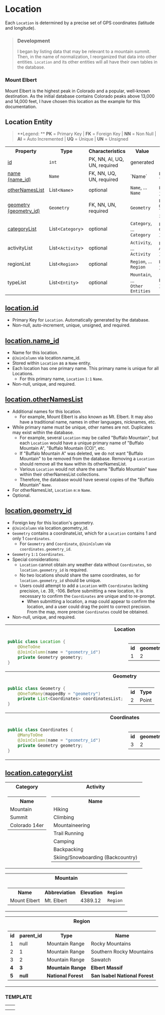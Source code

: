 # Location

Each `Location` is determined by a precise set of GPS coordinates (latitude and longitude).

> ### Development
> I began by listing data that may be relevant to a mountain summit.  Then, in the name of normalization, I reorganized that data into other entities.  `Location` and its other entities will all have their own tables in the database.

### Mount Elbert

Mount Elbert is the highest peak in Colorado and a popular, well-known destination.  As the initial database contains Colorado peaks above 13,000 and 14,000 feet, I have chosen this location as the example for this documentation.

## Location Entity

> **Legend:
> ** **PK** = Primary Key | **FK** = Foreign Key | **NN** = Non Null | **AI** = Auto Incremented | **UQ** = Unique | **UN** = Unsigned

<table>
    <tr>
        <th>Property</th>
        <th>Type</th>
        <th>Characteristics</th>
        <th>Value</th>
        <th>Mapping</th>
    </tr>
    <tr>
        <td><a href="#locationid-">id</a></td>
        <td><code>int</code></td>
        <td>PK, NN, AI, UQ, UN, required</td>
        <td>generated</td>
        <td></td>
    </tr>
    <tr>
        <td><a href="#locationname-">name<br>(name_id)</a></td>
        <td><code>Name</code></td>
        <td>FK, NN, UQ, UN, required</td>
        <td>`Name`</td>
        <td>
            <code>Location</code>
            <code>1:1</code>
            <code>Name</code>
            <br>
            <code>location.name_id</code>
            <code>int</code>
        </td>
    </tr>
    <tr>
        <td><a href="#locationlocationnames-">otherNamesList</a></td>
        <td>List<<code>Name</code>></td>
        <td>optional</td>
        <td>
            <code>Name</code>, ...
            <br>
            <code>Name</code>
        </td>
        <td>
            <code>Location></code>
            <code>m:m></code>
            <code>Name></code>
            <br>
            <code>join table</code>
        </td>
    </tr>
    <tr>
        <td><a href="#locationgeometry_id-">geometry<br>(geometry_id)</a></td>
        <td><code>Geometry</code></td>
        <td>FK, NN, UN, required</td>
        <td><code>Geometry</code></td>
        <td>
            <code>Location</code>
            <code>m:1</code>
            <code>Geometry</code>
            <br>
            <code>location.geometry_id</code>
            <code>int</code>
        </td>
    </tr>
    <tr>
        <td><a href="#locationcategorylist-">categoryList</a></td>
        <td>List<<code>Category</code>></td>
        <td>optional</td>
        <td>
            <code>Category</code>, ...
            <br>
            <code>Category</code>
        </td>
        <td>
            <code>Location</code>
            <code>m:m</code>
            <code>Category</code>
            <br>
            <code>join table</code>
        </td>
    </tr>
    <tr>
        <td>activityList</td>
        <td>List<<code>Activity</code>></td>
        <td>optional</td>
        <td>
            <code>Activity</code>, ...
            <br>
            <code>Activity</code>
        </td>
        <td>
            <code>Location</code>
            <code>m:m</code>
            <code>Activity</code>
            <br>
            <code>join table</code>
        </td>
    </tr>
    <tr>
        <td>regionList</td>
        <td>List<<code>Region</code>></td>
        <td>optional</td>
        <td>
            <code>Region</code>, ...
            <br>
            <code>Region</code>
        </td>
        <td>
            <code>Location</code>
            <code>m:m</code>
            <code>Region</code>
            <br>
            <code>join table</code>
        </td>
    </tr>
    <tr>
        <td>typeList</td>
        <td>List<<code>Entity</code>></td>
        <td>optional</td>
        <td>
            <code>Mountain</code>, ...
            <br>
            <code>Other Entities</code>
        </td>
        <td>
            <code>Location</code>
            <code>m:m</code>
            <code>Others</code>
            <br>
            <code>join table</code>
        </td>
    </tr>
</table>

## <a href="#location-entity">location.id</a>
- Primary Key for `Location`. Automatically generated by the database.  
- Non-null, auto-increment, unique, unsigned, and required.

## <a href="#location-entity">location.name_id</a>
- Name for this location.
- `@JoinColumn` via location.name_id.
- Stored within `Location` as a `Name` entity.
- Each location has one primary name.  This primary name is unique for all Locations.
    - For this primary name, `Location` `1:1` `Name`.
- Non-null, unique, and required.

## <a href="#location-entity">location.otherNamesList</a>
- Additional names for this location.
    - For example, Mount Elbert is also known as Mt. Elbert. It may also have a traditional name, names in other languages, nicknames, etc.
- While primary name must be unique, other names are not.  Duplicates may exist within the database.
    - For example, several `Location` may be called "Buffalo Mountain", but each `Location` would have a unique primary name of "Buffalo Mountain A", "Buffalo Mountain (CO)", etc.  
    - If "Buffalo Mountain A" was deleted, we do not want "Buffalo Mountain" to be removed from the database.  Removing a `Location` should remove all the `Name` within its otherNamesList.  
    - Various `Location` would not share the same "Buffalo Mountain" `Name` within their otherNamesList collections.  
    - Therefore, the database would have several copies of the "Buffalo Mountain" `Name`.
- For otherNamesList, `Location` `m:m` `Name`.
- Optional.

## <a href="#location-entity">location.geometry_id</a>
- Foreign key for this location's geometry.
- `@JoinColumn` via location.geometry_id.
- `Geometry` contains a coordinateList, which for a `Location` contains 1 and only 1 `Coordinates`.
    - For `Geometry` and `Coordinate`, `@JoinColumn` via `coordinates.geometry_id`.
- `Geometry` `1:1` `Coordinates`.
- Special considerations:
    - `Location` cannot obtain any weather data without `Coordinates`, so `location.geometry_id` is required.
    - No two locations should share the same coordinates, so for `location.geometry_id` should be unique.
    - Users could attempt to add a `Location` with `Coordinates` lacking precision, i.e. 39, -106. Before submitting a new location, it is necessary to confirm the `Coordinates` are unique and to re-prompt.
        - When submitting a location, a map could appear to confirm the location, and a user could drag the point to correct precision.  From the map, more precise `Coordinates` could be obtained.
- Non-null, unique, and required.

<table>
<tr>
    <th colspan="2">Location</th>
</tr>
<tr>
<td>

```java
public class Location {
    @OneToOne
    @JoinColumn(name = "geometry_id")
    private Geometry geometry;
}
```

</td>
<td>
    <table>
        <tr>
            <th>id</th>
            <th>geometry_id</th>
        </tr>
        <tr>
            <td>1</td>
            <td>2</td>
        </tr>
    </table>
</td>
</tr>

<tr>
    <th colspan="2">Geometry</th>
</tr>
<tr>
<td>

```java
public class Geometry {
    @OneToMany(mappedBy = "geometry")
    private List<Coordinates> coordinatesList;
}
```

</td>
<td>
    <table>
        <tr>
            <th>id</th>
            <th>Type</th>
        </tr>
        <tr>
            <td>2</td>
            <td>Point</td>
        </tr>
    </table>
</td>
</tr>

<tr>
    <th colspan="2">Coordinates</th>
</tr>
<tr>
<td>

```java
public class Coordinates {
    @ManyToOne
    @JoinColumn(name = "geometry_id")
    private Geometry geometry;
}
```

</td>
<td>
    <table>
        <tr>
            <th>id</th>
            <th>geometry_id</th>
            <th>Latitude</th>
            <th>Longitude</th>
        </tr>
        <tr>   
            <td>3</td>
            <td>2</td>
            <td>39.118075</td>
            <td>-106.445417</td>
        </tr>
    </table>
</td>
</tr>


</table>


## <a href="#location-entity">location.categoryList</a>

<table>
    <tr>
        <th>Category</th>
        <th>Activity</th>
    </tr>
    <tr>
        <td valign="baseline">
            <table>
                <tr>
                    <th>Name</th>
                </tr>
                <tr><td>Mountain</td></tr>
                <tr><td>Summit</td></tr>
                <tr><td>Colorado 14er</td></tr>
            </table>
        </td>
        <td valign="baseline">
            <table>
                <tr>
                    <th>Name</th>
                </tr>
                <tr><td>Hiking</td></tr>
                <tr><td>Climbing</td></tr>
                <tr><td>Mountaineering</td></tr>
                <tr><td>Trail Running</td></tr>
                <tr><td>Camping</td></tr>
                <tr><td>Backpacking</td></tr>
                <tr><td>Skiing/Snowboarding (Backcountry)</td></tr>
            </table>
        </td>
    </tr>
</table>

<table>
    <tr><th>Mountain</th></tr>
    <tr>
        <td>
            <table>
                <tr>
                    <th>Name</th>
                    <th>Abbreviation</th>
                    <th>Elevation</th>
                    <th><code>Region</code></th>
                </tr>
                <tr>
                    <td>Mount Elbert</td>
                    <td>Mt. Elbert</td>
                    <td>4389.12</td>
                    <td><code>Region</code></td>
                </tr>
            </table>
        </td>
    </tr>
</table>

<table>
    <tr><th>Region</th></tr>
    <tr>
        <td>
            <table>
                <tr>
                    <th>id</th>
                    <th>parent_id</th>
                    <th>Type</th>
                    <th>Name</th>
                </tr>
                <tr>
                    <td>1</td>
                    <td>null</td>
                    <td>Mountain Range</td>
                    <td>Rocky Mountains</td>
                </tr>
                <tr>
                    <td>2</td>
                    <td>1</td>
                    <td>Mountain Range</td>
                    <td>Southern Rocky Mountains</td>
                </tr>
                <tr>
                    <td>3</td>
                    <td>2</td>
                    <td>Mountain Range</td>
                    <td>Sawatch</td>
                </tr>
                <tr>
                    <td><b>4</b></td>
                    <td><b>3</b></td>
                    <td><b>Mountain Range</b></td>
                    <td><b>Elbert Massif</b></td>
                </tr>
                <tr>
                    <td><b>5</b></td>
                    <td><b>null</b></td>
                    <td><b>National Forest</b></td>
                    <td><b>San Isabel National Forest</b></td>
                </tr>
            </table>
        </td>
    </tr>
</table>

### TEMPLATE
<table>
    <tr>
        <th></th>
        <th></th>
    </tr>
    <tr>
        <td></td>
        <td></td>
    </tr>
</table>

